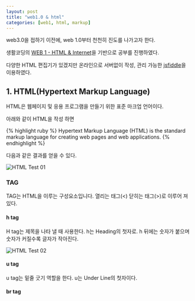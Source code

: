 ```yaml
---
layout: post
title: "web1.0 & html"
categories: [web1, html, markup]
---
```

web3.0을 접하기 이전에, web 1.0부터 천천히 진도를 나가고자 한다.

생활코딩의 [WEB 1 - HTML & Internet]을 기반으로 공부를 진행하였다.

다양한 HTML 편집기가 있겠지만 온라인으로 서버없이 작성, 관리 가능한 [jsfiddle]을 이용하였다.


## 1. HTML(Hypertext Markup Language)
HTML은 웹페이지 및 응용 프로그램을 만들기 위한 표준 마크업 언어이다. 

아래와 같이 HTML을 작성 하면

{% highlight ruby %}
Hypertext Markup Language (HTML) is the standard markup language for creating web pages and web applications.
{% endhighlight %}

다음과 같은 결과를 얻을 수 있다.

![HTML Test 01](https://drive.google.com/uc?export=view&id=12GBzWbcOKw9IzxbBGUzr0DSgMPauIO14)

### TAG
TAG는 HTML을 이루는 구성요소입니다. 열리는 태그(<) 닫히는 태그(>)로 이루어 져있다.

#### h tag
H tag는 제목을 나타 낼 때 사용한다. h는 Heading의 첫자로. h 뒤에는 숫자가 붙으며 숫자가 커질수록 글자가 작아진다.

![HTML Test 02](https://drive.google.com/uc?export=view&id=1_KsNoF5kxZHabu-sYB9G4B-bgYRkH_xC)

#### u tag
u tag는 밑줄 긋기 역할을 한다. u는 Under Line의 첫자이다.

#### br tag


[WEB 1 - HTML & Internet]: https://opentutorials.org/course/3084
[jsfiddle]: https://jsfiddle.net/
